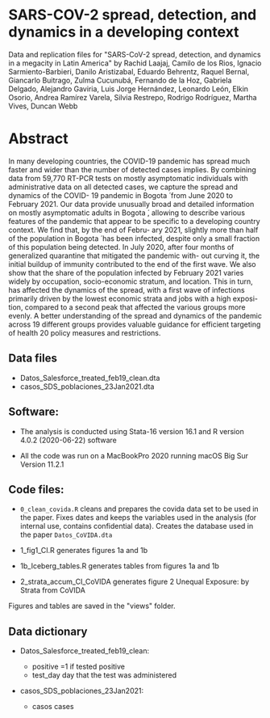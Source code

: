 # SARS-COV-2 spread, detection, and dynamics in a developing context

Data and replication files for "SARS-CoV-2 spread, detection, and dynamics in a megacity in Latin America" by  Rachid Laajaj, Camilo de los Rios, Ignacio Sarmiento-Barbieri, Danilo Aristizabal, Eduardo Behrentz, Raquel Bernal, Giancarlo Buitrago, Zulma Cucunubá, Fernando de la Hoz, Gabriela Delgado, Alejandro Gaviria, Luis Jorge Hernández, Leonardo León, Elkin Osorio, Andrea Ramírez Varela, Silvia Restrepo, Rodrigo Rodríguez, Martha Vives, Duncan Webb

# Abstract

In many developing countries, the COVID-19 pandemic has spread much faster and wider than the number of detected cases implies. By combining data from 59,770 RT-PCR tests on mostly asymptomatic individuals with administrative data on all detected cases, we capture the spread and dynamics of the COVID- 19 pandemic in Bogota ́ from June 2020 to February 2021. Our data provide unusually broad and detailed information on mostly asymptomatic adults in Bogota ́, allowing to describe various features of the pandemic that appear to be specific to a developing country context. We find that, by the end of Febru- ary 2021, slightly more than half of the population in Bogota ́ has been infected,  despite only a small fraction of this population being detected. In July 2020,  after four months of generalized quarantine that mitigated the pandemic with-  out curving it, the initial buildup of immunity contributed to the end of the  first wave. We also show that the share of the population infected by February  2021 varies widely by occupation, socio-economic stratum, and location. This  in turn, has affected the dynamics of the spread, with a first wave of infections  primarily driven by the lowest economic strata and jobs with a high exposi-  tion, compared to a second peak that affected the various groups more evenly. A better understanding of the spread and dynamics of the pandemic across 19 different groups provides valuable guidance for efficient targeting of health 20 policy measures and restrictions.



## Data files

- Datos_Salesforce_treated_feb19_clean.dta
- casos_SDS_poblaciones_23Jan2021.dta

## Software:

- The analysis is conducted using Stata-16 version 16.1 and R version 4.0.2 (2020-06-22) software

- All the code was run on a MacBookPro 2020 running macOS Big Sur Version 11.2.1

## Code files:


- `0_clean_covida.R` cleans and prepares the covida data set to be used in the paper. Fixes dates and keeps the variables used in the analysis (for internal use, contains confidential data). Creates the database used in the paper `Datos_CoVIDA.dta`

- 1_fig1_CI.R generates figures 1a and 1b
- 1b_Iceberg_tables.R generates tables from figures 1a and 1b
- 2_strata_accum_CI_CoVIDA   generates figure 2 Unequal Exposure: by Strata from CoVIDA


Figures and tables are saved in the "views" folder. 



 
## Data dictionary

- Datos_Salesforce_treated_feb19_clean:

	- positive                                                  =1 if tested positive
	- test_day                                                  day that the test was administered
	

- casos_SDS_poblaciones_23Jan2021:

	- casos                                                                           cases
	

